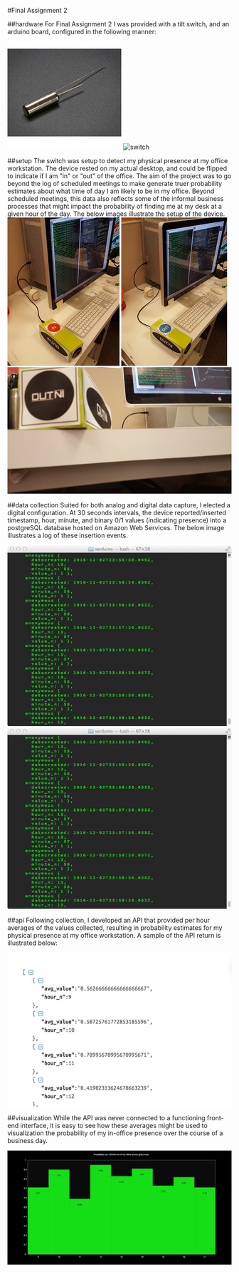 #Final Assignment 2

##hardware
For Final Assignment 2 I was provided with a tilt switch, and an arduino board, configured in the following manner:
![switch](images/01_tilt-switch.jpg)
![switch](https://static.bocoup.com/blog/tilt-sensor-breadboard.png)

##setup
The switch was setup to detect my physical presence at my office workstation. The device rested on my actual desktop, and could be flipped to indicate if I am "in" or "out" of the office. The aim of the project was to go beyond the log of scheduled meetings to make generate truer probability estimates about what time of day I am likely to be in my office. Beyond scheduled meetings, this data also reflects some of the informal business processes that might impact the probability of finding me at my desk at a given hour of the day. The below images illustrate the setup of the device.
![setup](images/02_setupA_2.jpg)
![setup](images/02_setupB_2.jpg)
![setup](images/02_setupC_2.jpg)

##data collection
Suited for both analog and digital data capture, I elected a digital configuration. At 30 seconds intervals, the device reported/inserted timestamp, hour, minute, and binary 0/1 values (indicating presence) into a postgreSQL database hosted on Amazon Web Services. The below image illustrates a log of these insertion events.

![insert](images/03_query.jpg)
![insert](images/03_queryB.tiff)

##api
Following collection, I developed an API that provided per hour averages of the values collected, resulting in probability estimates for my physical presence at my office workstation. A sample of the API return is illustrated below:

![insert](images/04_api.jpg)

##visualization
While the API was never connected to a functioning front-end interface, it is easy to see how these averages might be used to visualization the probability of my in-office presence over the course of a business day.

![vis](images/05_vis.jpg)

